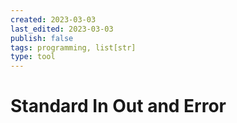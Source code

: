 ```yaml
---
created: 2023-03-03
last_edited: 2023-03-03
publish: false
tags: programming, list[str]
type: tool
---
```

# Standard In Out and Error

